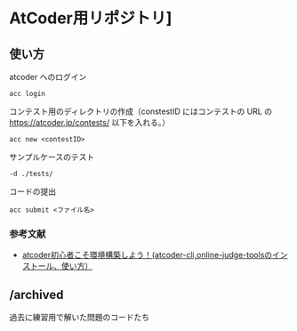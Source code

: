 # AtCoder用リポジトリ]

## 使い方
atcoder へのログイン

`acc login`

コンテスト用のディレクトリの作成（constestID にはコンテストの URL の https://atcoder.jp/contests/ 以下を入れる。）

`acc new <contestID>`

サンプルケースのテスト

`-d ./tests/`

コードの提出

`acc submit <ファイル名>`

### 参考文献
- [atcoder初心者こそ環境構築しよう！(atcoder-cli,online-judge-toolsのインストール、使い方）](https://qiita.com/Adaachill/items/3d4ddad56c5c2cc372cd)

## /archived
過去に練習用で解いた問題のコードたち
